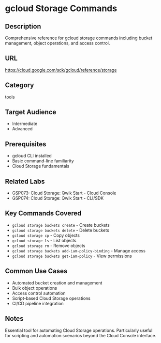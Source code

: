 # gcloud Storage Commands

## Description
Comprehensive reference for gcloud storage commands including bucket management, object operations, and access control.

## URL
https://cloud.google.com/sdk/gcloud/reference/storage

## Category
tools

## Target Audience
- Intermediate
- Advanced

## Prerequisites
- gcloud CLI installed
- Basic command-line familiarity
- Cloud Storage fundamentals

## Related Labs
- GSP073: Cloud Storage: Qwik Start - Cloud Console
- GSP074: Cloud Storage: Qwik Start - CLI/SDK

## Key Commands Covered
- `gcloud storage buckets create` - Create buckets
- `gcloud storage buckets delete` - Delete buckets
- `gcloud storage cp` - Copy objects
- `gcloud storage ls` - List objects
- `gcloud storage rm` - Remove objects
- `gcloud storage buckets add-iam-policy-binding` - Manage access
- `gcloud storage buckets get-iam-policy` - View permissions

## Common Use Cases
- Automated bucket creation and management
- Bulk object operations
- Access control automation
- Script-based Cloud Storage operations
- CI/CD pipeline integration

## Notes
Essential tool for automating Cloud Storage operations. Particularly useful for scripting and automation scenarios beyond the Cloud Console interface.
